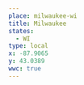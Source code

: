 ```yaml
---
place: milwaukee-wi
title: Milwaukee
states:
  - WI
type: local
x: -87.9065
y: 43.0389
wwc: true
---
```

